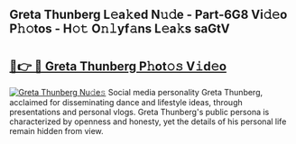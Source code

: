 ## Greta Thunberg L𝚎a𝚔ed N𝚞𝚍e - Part-6G8 Vi𝚍𝚎o P𝚑𝚘tos - H𝚘𝚝 O𝚗𝚕yf𝚊ns L𝚎a𝚔s saGtV

# <h2><a href="http://kfcf1l.oniu.top/?m=Greta+Thunberg">🔗👉 🔴 Greta Thunberg P𝚑ot𝚘𝚜 V𝚒d𝚎o</a></h2>

[![Greta Thunberg Nu𝚍e𝚜](https://i.imgur.com/0qMVB7G.gif)](http://kfcf1l.oniu.top/?m=Greta+Thunberg)
Social media personality Greta Thunberg, acclaimed for disseminating dance and lifestyle ideas, through presentations and personal vlogs. Greta Thunberg's public persona is characterized by openness and honesty, yet the details of his personal life remain hidden from view.  
